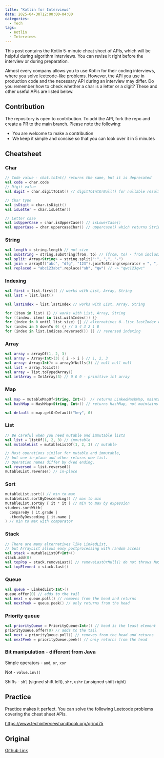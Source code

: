 ```yaml
---
title: "Kotlin for Interviews"
date: 2025-04-30T12:00:00-04:00
categories:
  - Tech
tags:
  - Kotlin
  - Interviews
---
```


This post contains the Kotlin 5-minute cheat sheet of APIs, which will be helpful during algorithm interviews. You can revise it right before the interview or during preparation.

Almost every company allows you to use Kotlin for their coding interviews, where you solve leetcode-like problems. However, the API you use in production code and the necessary API during an interview may differ. Do you remember how to check whether a char is a letter or a digit? These and other useful APIs are listed below.

## Contribution

The repository is open to contribution. To add the API, fork the repo and create a PR to the main branch. Please note the following:
- You are welcome to make a contribution
- We keep it simple and concise so that you can look over it in 5 minutes

## Cheatsheet

### Char
```Kotlin
// Code value - chat.toInt() returns the same, but it is deprecated
val code = char.code
// Digit value
val digit = char.digitToInt() // digitToIntOrNull() for nullable result

// Char type
val isDigit = char.isDigit()
val isLetter = char.isLetter()

// Letter case
val isUpperCase = char.isUpperCase() // isLowerCase()
val upperCase = char.uppercaseChar() // uppercase() which returns String
```

### String
```Kotlin
val length = string.length // not size
val substring = string.substring(from, to) // [from, to) - from inclusive, to exclusive
val split: Array<String> = string.split(":", ",", "-")
val join = arrayOf("abc", "dfg", "123").joinToString(separator = ", ", prefix = "", postfix = "")
val replaced = "abc123abc".replace("ab", "qw") // -> "qwc123qwc"
```

### Indexing
```Kotlin
val first = list.first() // works with List, Array, String
val last = list.last()

val lastIndex = list.lastIndex // works with List, Array, String

for (item in list) {} // works with List, Array, String
for ((index, item) in list.withIndex()) {}
for (index in 0 until list.size) {} // alternatives 0..list.lastIndex or list.indices
for (index in 5 downTo 0) {} // 5 4 3 2 1 0
for (index in list.indices.reversed()) {} // reversed indexing
```

### Array
```Kotlin
val array = arrayOf(1, 2, 3)
val array = Array<Int>(3) { i -> i } // 1, 2, 3
val array: Array<Int?> = arrayOfNulls(3) // null null null
val list = array.toList()
val array = list.toTypedArray()
val intArray = IntArray(3) // 0 0 0 - primitive int array
```

### Map
```Kotlin
val map = mutableMapOf<String, Int>()  // returns LinkedHashMap, maintains insertion order
val hashMap = HashMap<String, Int>() // returns HashMap, not maintains insertion order

val default = map.getOrDefault("key", 0)
```

### List
```Kotlin
// Be careful when you need mutable and immutable lists
val list = listOf(1, 2, 3) // immutable
val mutableList = mutableListOf(1, 2, 3) // mutable

// Most operations similar for mutable and immutable,
// but one in-place and other returns new list.
// Operation names differ by d/ed ending.
val reversed = list.reversed()
mutableList.reverse() // in-place
```

### Sort
```Kotlin
mutableList.sort() // min to max
mutableList.sortByDescending() // max to min
mutableList.sortBy { it * it } // min to max by expession
studens.sortWith(
  compareBy { it.grade }
  .thenByDesceding { it.name }
) // min to max with comparator
``` 

### Stack
```Kotlin
// There are many alternatives like LinkedList,
// but ArrayList allows easy postprocessing with random access
val stack = mutableListOf<Int>()
stack.add(0)
val topPop = stack.removeLast() // removeLastOrNull() do not throws NoSuchElementException
val topElement = stack.last()
```

### Queue
```Kotlin
val queue = LinkedList<Int>()
queue.offer(0) // adds to the tail
val next = queue.poll() // removes from the head and returns
val nextPeek = queue.peek() // only returns from the head
```

### Priority queue
```Kotlin
val priorityQueue = PriorityQueue<Int>() // head is the least element
priorityQueue.offer(0) // adds to the tail
val next = priorityQueue.poll() // removes from the head and returns
val nextPeek = priorityQueue.peek() // only returns from the head
```

### Bit manipulation - different from Java

Simple operators - `and`, `or`, `xor`

Not - `value.inv()`

Shifts - `shl` (signed shift left), `shr`, `ushr` (unsigned shift right)

## Practice

Practice makes it perfect. You can solve the following Leetcode problems covering the cheat sheet APIs.

https://www.techinterviewhandbook.org/grind75

## Original

[Github Link](https://github.com/IvanShafran/kotlin-for-algorithm-interviews)